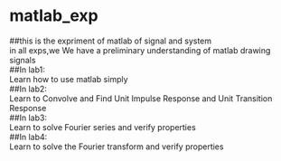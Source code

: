 # matlab_exp  
##this is the expriment of matlab of signal and system  
in all exps,we We have a preliminary understanding of matlab drawing signals  
##In lab1:  
  Learn how to use matlab simply  
##In lab2:  
  Learn to Convolve and Find Unit Impulse Response and Unit Transition Response  
##In lab3:  
  Learn to solve Fourier series and verify properties  
##In lab4:  
  Learn to solve the Fourier transform and verify properties  

